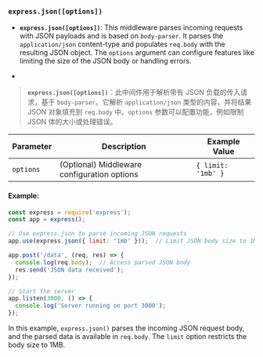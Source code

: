 ### `express.json([options])`

- **`express.json([options])`**: This middleware parses incoming requests with JSON payloads and is based on `body-parser`. It parses the `application/json` content-type and populates `req.body` with the resulting JSON object. The `options` argument can configure features like limiting the size of the JSON body or handling errors.

- <audio src="../../../../Downloads/__`express.json.mp3"></audio>

> **`express.json([options])`**：此中间件用于解析带有 JSON 负载的传入请求，基于 `body-parser`。它解析 `application/json` 类型的内容，并将结果 JSON 对象填充到 `req.body` 中。`options` 参数可以配置功能，例如限制 JSON 体的大小或处理错误。
>
> <audio src="../../../../Downloads/`express.json([.mp3"></audio>

| Parameter | Description                                 | Example Value      |
| --------- | ------------------------------------------- | ------------------ |
| `options` | (Optional) Middleware configuration options | `{ limit: '1mb' }` |

#### Example:

<audio src="../../../../Downloads/这段代码的重点是 `expre.mp3"></audio>

```js
const express = require('express');
const app = express();

// Use express.json to parse incoming JSON requests
app.use(express.json({ limit: '1mb' }));  // Limit JSON body size to 1MB

app.post('/data', (req, res) => {
  console.log(req.body);  // Access parsed JSON body
  res.send('JSON data received');
});

// Start the server
app.listen(3000, () => {
  console.log('Server running on port 3000');
});
```

In this example, `express.json()` parses the incoming JSON request body, and the parsed data is available in `req.body`. The `limit` option restricts the body size to 1MB.
